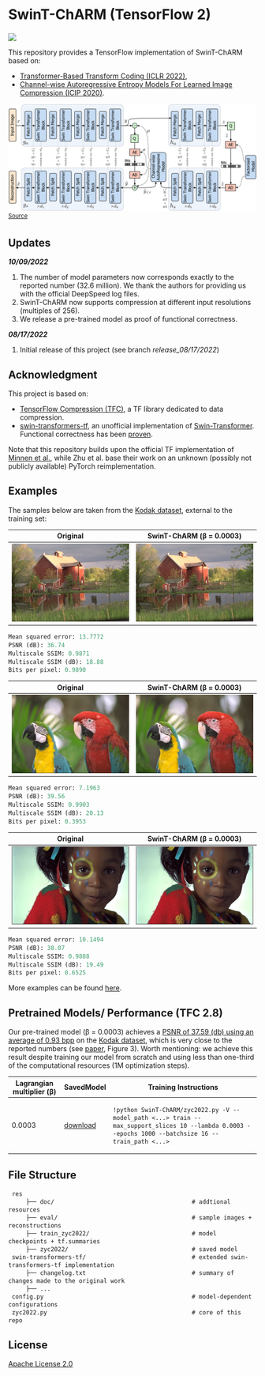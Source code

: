 # SwinT-ChARM (TensorFlow 2)

[<img src="https://colab.research.google.com/assets/colab-badge.svg" align="center">](https://colab.research.google.com/drive/1w42soP9daxok4f6jvh3nen1DX0z4KSRb?usp=sharing)

This repository provides a TensorFlow implementation of SwinT-ChARM based on:

- [Transformer-Based Transform Coding (ICLR 2022)](https://openreview.net/pdf?id=IDwN6xjHnK8),
- [Channel-wise Autoregressive Entropy Models For Learned Image Compression (ICIP 2020)](https://arxiv.org/pdf/2007.08739.pdf).

![SwinT-ChARM net arch](https://github.com/Nikolai10/SwinT-ChARM/blob/master/res/doc/figures/teaser.png)
<sup>
[Source](https://openreview.net/pdf?id=IDwN6xjHnK8)
</sup>

## Updates

***10/09/2022***

1. The number of model parameters now corresponds exactly to the reported number (32.6 million). We thank the authors for providing us with the official DeepSpeed log files.
2. SwinT-ChARM now supports compression at different input resolutions (multiples of 256).
3. We release a pre-trained model as proof of functional correctness.

***08/17/2022***

1. Initial release of this project (see branch *release_08/17/2022*)

## Acknowledgment
This project is based on:

- [TensorFlow Compression (TFC)](https://github.com/tensorflow/compression), a TF library dedicated to data compression.
- [swin-transformers-tf](https://github.com/sayakpaul/swin-transformers-tf), an unofficial implementation of [Swin-Transformer](https://github.com/microsoft/Swin-Transformer). Functional correctness has been [proven](https://github.com/microsoft/Swin-Transformer/pull/206).

Note that this repository builds upon the official TF implementation of [Minnen et al.](https://github.com/tensorflow/compression/blob/master/models/ms2020.py), while Zhu et al. base their work on an
unknown (possibly not publicly available) PyTorch reimplementation.

## Examples

The samples below are taken from the [Kodak dataset](http://r0k.us/graphics/kodak/), external to the training set:

Original | SwinT-ChARM (β = 0.0003)
:-------------------------:|:-------------------------:
![kodim22.png](https://github.com/Nikolai10/SwinT-ChARM/blob/master/res/eval/kodim22.png) | ![kodim22_hat.png](https://github.com/Nikolai10/SwinT-ChARM/blob/master/res/eval/kodim22_hat.png)

```python
Mean squared error: 13.7772
PSNR (dB): 36.74
Multiscale SSIM: 0.9871
Multiscale SSIM (dB): 18.88
Bits per pixel: 0.9890
```

Original | SwinT-ChARM (β = 0.0003)
:-------------------------:|:-------------------------:
![kodim23.png](https://github.com/Nikolai10/SwinT-ChARM/blob/master/res/eval/kodim23.png) | ![kodim23_hat.png](https://github.com/Nikolai10/SwinT-ChARM/blob/master/res/eval/kodim23_hat.png)

```python
Mean squared error: 7.1963
PSNR (dB): 39.56
Multiscale SSIM: 0.9903
Multiscale SSIM (dB): 20.13
Bits per pixel: 0.3953
```

Original | SwinT-ChARM (β = 0.0003)
:-------------------------:|:-------------------------:
![kodim15.png](https://github.com/Nikolai10/SwinT-ChARM/blob/master/res/eval/kodim15.png) | ![kodim15_hat.png](https://github.com/Nikolai10/SwinT-ChARM/blob/master/res/eval/kodim15_hat.png)

```python
Mean squared error: 10.1494
PSNR (dB): 38.07
Multiscale SSIM: 0.9888
Multiscale SSIM (dB): 19.49
Bits per pixel: 0.6525
```
More examples can be found [here](https://github.com/Nikolai10/SwinT-ChARM/blob/master/res/eval).

## Pretrained Models/ Performance (TFC 2.8)

Our pre-trained model (β = 0.0003) achieves a [PSNR of 37.59 (db) using an average of 0.93 bpp](https://github.com/Nikolai10/SwinT-ChARM/blob/master/res/eval/kodak_results.txt) on the [Kodak dataset](http://r0k.us/graphics/kodak/), which is very close to the reported numbers (see [paper](https://openreview.net/pdf?id=IDwN6xjHnK8), Figure 3). Worth mentioning: we achieve this result despite training our model from scratch and using less than one-third of the computational resources (1M optimization steps).



| Lagrangian multiplier (β) | SavedModel | Training Instructions |
| ----------- | -------------------------------- | ---------------------- |
| 0.0003 | [download](https://drive.google.com/drive/folders/1bUWowLEgU8ukYejvVPbhU38_7japhp7C?usp=sharing) | <pre lang=bash>`!python SwinT-ChARM/zyc2022.py -V --model_path <...> train --max_support_slices 10 --lambda 0.0003 --epochs 1000 --batchsize 16 --train_path <...>`</pre> |

## File Structure

     res
         ├── doc/                                       # addtional resources
         ├── eval/                                      # sample images + reconstructions
         ├── train_zyc2022/                             # model checkpoints + tf.summaries
         ├── zyc2022/                                   # saved model
     swin-transformers-tf/                              # extended swin-transformers-tf implementation 
         ├── changelog.txt                              # summary of changes made to the original work
         ├── ...  
     config.py                                          # model-dependent configurations
     zyc2022.py                                         # core of this repo

## License
[Apache License 2.0](LICENSE)

